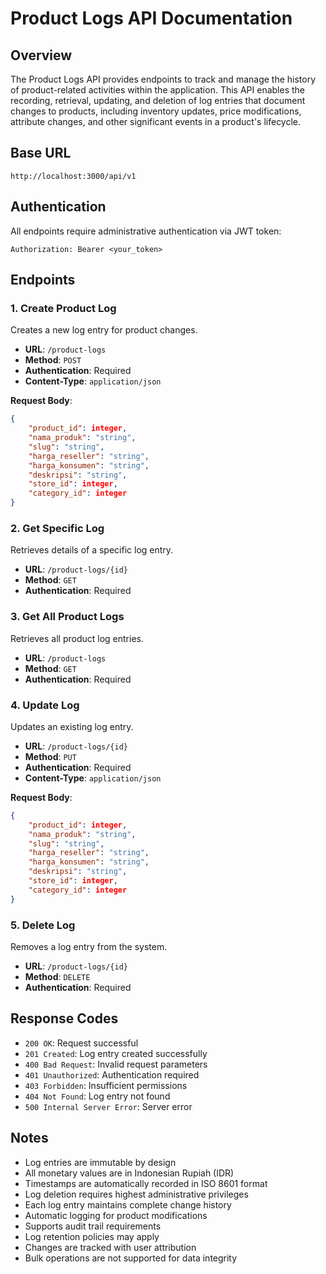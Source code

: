 # Product Logs API Documentation

## Overview

The Product Logs API provides endpoints to track and manage the history of product-related activities within the application. This API enables the recording, retrieval, updating, and deletion of log entries that document changes to products, including inventory updates, price modifications, attribute changes, and other significant events in a product's lifecycle.

## Base URL

```
http://localhost:3000/api/v1
```

## Authentication

All endpoints require administrative authentication via JWT token:

```
Authorization: Bearer <your_token>
```

## Endpoints

### 1. Create Product Log

Creates a new log entry for product changes.

- **URL**: `/product-logs`
- **Method**: `POST`
- **Authentication**: Required
- **Content-Type**: `application/json`

**Request Body**:

```json
{
    "product_id": integer,
    "nama_produk": "string",
    "slug": "string",
    "harga_reseller": "string",
    "harga_konsumen": "string",
    "deskripsi": "string",
    "store_id": integer,
    "category_id": integer
}
```

### 2. Get Specific Log

Retrieves details of a specific log entry.

- **URL**: `/product-logs/{id}`
- **Method**: `GET`
- **Authentication**: Required

### 3. Get All Product Logs

Retrieves all product log entries.

- **URL**: `/product-logs`
- **Method**: `GET`
- **Authentication**: Required

### 4. Update Log

Updates an existing log entry.

- **URL**: `/product-logs/{id}`
- **Method**: `PUT`
- **Authentication**: Required
- **Content-Type**: `application/json`

**Request Body**:

```json
{
    "product_id": integer,
    "nama_produk": "string",
    "slug": "string",
    "harga_reseller": "string",
    "harga_konsumen": "string",
    "deskripsi": "string",
    "store_id": integer,
    "category_id": integer
}
```

### 5. Delete Log

Removes a log entry from the system.

- **URL**: `/product-logs/{id}`
- **Method**: `DELETE`
- **Authentication**: Required

## Response Codes

- `200 OK`: Request successful
- `201 Created`: Log entry created successfully
- `400 Bad Request`: Invalid request parameters
- `401 Unauthorized`: Authentication required
- `403 Forbidden`: Insufficient permissions
- `404 Not Found`: Log entry not found
- `500 Internal Server Error`: Server error

## Notes

- Log entries are immutable by design
- All monetary values are in Indonesian Rupiah (IDR)
- Timestamps are automatically recorded in ISO 8601 format
- Log deletion requires highest administrative privileges
- Each log entry maintains complete change history
- Automatic logging for product modifications
- Supports audit trail requirements
- Log retention policies may apply
- Changes are tracked with user attribution
- Bulk operations are not supported for data integrity
